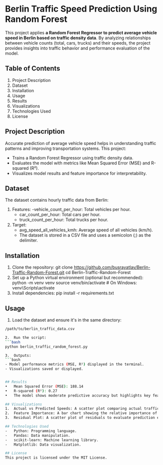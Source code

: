 # Berlin Traffic Speed Prediction Using Random Forest

This project applies **a Random Forest Regressor to predict average vehicle speed in Berlin based on traffic density data**. By analyzing relationships between vehicle counts (total, cars, trucks) and their speeds, the project provides insights into traffic behavior and performance evaluation of the model.
 
## Table of Contents
1.	Project Description
2.	Dataset
3.	Installation
4.	Usage
5.	Results
6.	Visualizations
7.	Technologies Used
8.	License
 
## Project Description

Accurate prediction of average vehicle speed helps in understanding traffic patterns and improving transportation systems. This project:
-	Trains a Random Forest Regressor using traffic density data.
-	Evaluates the model with metrics like Mean Squared Error (MSE) and R-squared (R²).
-	Visualizes model results and feature importance for interpretability.
 
## Dataset

The dataset contains hourly traffic data from Berlin:
1. Features:
   -vehicle_count_per_hour: Total vehicles per hour.
   - car_count_per_hour: Total cars per hour.
   - truck_count_per_hour: Total trucks per hour.
2. Target:
   - avg_speed_all_vehicles_kmh: Average speed of all vehicles (km/h).
   - The dataset is stored in a CSV file and uses a semicolon (;) as the delimiter.
 
## Installation
1.	Clone the repository:
git clone https://github.com/busrayatlav/Berlin-Traffic-Random-Forest.git
cd Berlin-Traffic-Random-Forest
2.	Set up a Python virtual environment (optional but recommended):
python -m venv venv
source venv/bin/activate  # On Windows: venv\Scripts\activate
3.	Install dependencies:
pip install -r requirements.txt
 
## Usage
1.	Load the dataset and ensure it's in the same directory:
   ```bash
   /path/to/berlin_traffic_data.csv

2.	Run the script:
  ```bash
  python berlin_traffic_random_forest.py

3.	Outputs:
  ```bash
  -	Model performance metrics (MSE, R²) displayed in the terminal.
  -	Visualizations saved or displayed.


## Results
•	Mean Squared Error (MSE): 188.14
•	R-squared (R²): 0.27
•	The model shows moderate predictive accuracy but highlights key features influencing average speed.
 
## Visualizations
1.	Actual vs Predicted Speeds: A scatter plot comparing actual traffic speeds to model predictions. 
2.	Feature Importance: A bar chart showing the relative importance of input features. 
3.	Residual Plot: A scatter plot of residuals to evaluate prediction errors. 
 
## Technologies Used
-	Python: Programming language.
-	Pandas: Data manipulation.
-	scikit-learn: Machine learning library.
-	Matplotlib: Data visualization.
 
## License
This project is licensed under the MIT License.
